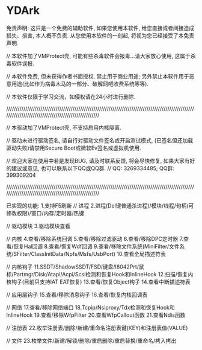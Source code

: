 # YDArk
免责声明: 这只是一个免费的辅助软件, 如果您使用本软件, 给您直接或者间接造成损失、损害, 本人概不负责. 从您使用本软件的一刻起, 将视为您已经接受了本免责声明.

// 本软件加了VMProtect壳, 可能有些杀毒软件会报毒...请大家放心使用, 这属于杀毒软件误报.

// 本软件免费, 但未获得作者书面授权, 禁止用于商业用途; 另外禁止本软件用于恶意用途(比如作为病毒木马的一部分、破解网吧收费系统等等).

// 本软件仅限于学习交流，如侵权请在24小时进行删除.

////////////////////////////////////////////////////////////////////////////////////////////////////////////////////////////////////////////////////

// 本驱动加了VMProtect壳, 不支持启用内核隔离.

// 驱动未进行驱动签名, 请自行对驱动文件签名或开启测试模式, (已签名但还加载驱动失败)请禁用Secure Boot或微软Ev签名或虚拟机使用.

// 欢迎大家在使用中若是发现BUG, 请及时联系反馈, 将会尽快修复, 如果大家有好的建议或意见, 也可以联系以下QQ或QQ群.
// QQ: 3269334485; QQ群: 399309204

////////////////////////////////////////////////////////////////////////////////////////////////////////////////////////////////////////////////////

已实现的功能:
1.支持F5刷新
// 进程
2.进程(Del键普通杀进程)/模块/线程/句柄(可修改权限)/窗口/内存/定时器/热键

// 驱动模块
3.驱动模块查看

// 内核
4.查看/移除系统回调
5.查看/移除过滤驱动
6.查看/移除DPC定时器
7.查看/恢复Hal回调
8.查看/恢复Wdf回调
9.查看/移除文件系统(MiniFilter/文件系统/SFilter/ClassInitData/Npfs/Msfs/UsbPort)
10.查看全局描述符表

// 内核钩子
11.SSDT/ShadowSSDT/FSD/键盘/I8042Prt/鼠标/Partmgr/Disk/Atapi/Acpi/Scsi检测和恢复Hook和InlineHook
12.扫描/恢复内核钩子(目前只支持IAT EAT恢复)
13.查看/恢复Object钩子
14.查看中断描述符表

// 应用层钩子
15.查看/移除消息钩子
16.查看/恢复内核回调表

// 网络
17.查看/移除网络端口
18.Tcpip/Nsiproxy/Tdx检测和恢复Hook和InlineHook
19.查看/移除WfpFilter
20.查看WfpCallout函数
21.查看Ndis函数

// 注册表
22.枚举注册表/删除/新建/重命名注册表键(KEY)和注册表值(VALUE)

// 文件
23.枚举文件/新建/解锁/删除/重启删除/重启替换/重命名/拷入拷出

